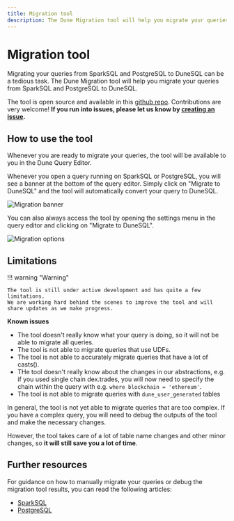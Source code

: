 ```yaml
---
title: Migration tool
description: The Dune Migration tool will help you migrate your queries from SparkSQL and PostgreSQL to DuneSQL.
---
```


# Migration tool

Migrating your queries from SparkSQL and PostgreSQL to DuneSQL can be a tedious task. The Dune Migration tool will help you migrate your queries from SparkSQL and PostgreSQL to DuneSQL. 

The tool is open source and available in this [github repo](https://github.com/duneanalytics/harmonizer/). Contributions are very welcome! **If you run into issues, please let us know by [creating an issue](https://github.com/duneanalytics/harmonizer/issues).**

## How to use the tool

Whenever you are ready to migrate your queries, the tool will be available to you in the Dune Query Editor.  

Whenever you open a query running on SparkSQL or PostgreSQL, you will see a banner at the bottom of the query editor. Simply click on "Migrate to DuneSQL" and the tool will automatically convert your query to DuneSQL.

![Migration banner](../images/migration-banner.jpeg)

You can also always access the tool by opening the settings menu in the query editor and clicking on "Migrate to DuneSQL".

![Migration options](../images/migration-option.jpeg)

## Limitations

!!! warning "Warning"

    The tool is still under active development and has quite a few limitations.  
    We are working hard behind the scenes to improve the tool and will share updates as we make progress.  

**Known issues**

- The tool doesn't really know what your query is doing, so it will not be able to migrate all queries.
- The tool is not able to migrate queries that use UDFs.
- The tool is not able to accurately migrate queries that have a lot of casts().
- THe tool doesn't really know about the changes in our abstractions, e.g. if you used single chain dex.trades, you will now need to specify the chain within the query with e.g. ``where blockchain = 'ethereum'``.
- The tool is not able to migrate queries with ``dune_user_generated`` tables

In general, the tool is not yet able to migrate queries that are too complex. If you have a complex query, you will need to debug the outputs of the tool and make the necessary changes.

However, the tool takes care of a lot of table name changes and other minor changes, so **it will still save you a lot of time**.


## Further resources

For guidance on how to manually migrate your queries or debug the migration tool results, you can read the following articles:

- [SparkSQL](SparkSQL.md)
- [PostgreSQL](PostgreSQL.md)
